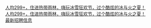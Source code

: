  
[人均299+，住进热带雨林，嗨玩冰雪狂欢节，过个酷炫的冰与火之夏！](http://www.dianyue.me/archives/593/ygqevyr5jo2mrkdf/)  
[人均299+，住进热带雨林，嗨玩冰雪狂欢节，过个酷炫的冰与火之夏！](http://www.dianyue.me/archives/648/6qtwmufdg8att2w2/)  
[最新招聘信息](http://www.dianyue.me/archives/759/3galf64secz5oxo1/)